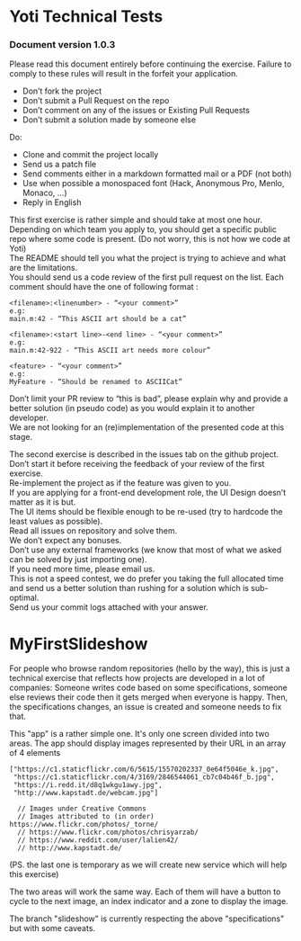 # Yoti Technical Tests
### Document version 1.0.3

Please read this document entirely before continuing the exercise. Failure to comply to these rules will result in the forfeit your application.  

- Don’t fork the project
- Don’t submit a Pull Request on the repo
- Don’t comment on any of the issues or Existing Pull Requests
- Don’t submit a solution made by someone else

Do: 

- Clone and commit the project locally
- Send us a patch file
- Send comments either in a markdown formatted mail or a PDF (not both)
- Use when possible a monospaced font (Hack, Anonymous Pro, Menlo, Monaco, …)
- Reply in English

This first exercise is rather simple and should take at most one hour.  
Depending on which team you apply to, you should get a specific public repo where some code is present. (Do not worry, this is not how we code at Yoti)  
The README should tell you what the project is trying to achieve and what are the limitations.  
You should send us a code review of the first pull request on the list. Each comment should have the one of following format :
```
<filename>:<linenumber> - “<your comment>”
e.g:
main.m:42 - “This ASCII art should be a cat”
```
```
<filename>:<start line>-<end line> - “<your comment>”
e.g:
main.m:42-922 - “This ASCII art needs more colour”
```
```
<feature> - “<your comment>”
e.g:
MyFeature - “Should be renamed to ASCIICat”
``` 

Don’t limit your PR review to “this is bad”, please explain why and provide a better solution (in pseudo code) as you would explain it to another developer.  
We are not looking for an (re)implementation of the presented code at this stage.  


The second exercise is described in the issues tab on the github project. Don’t start it before receiving the feedback of your review of the first exercise.  
Re-implement the project as if the feature was given to you.  
If you are applying for a front-end development role, the UI Design doesn’t matter as it is but.  
The UI items should be flexible enough to be re-used (try to hardcode the least values as possible).  
Read all issues on repository and solve them.  
We don’t expect any bonuses.  
Don’t use any external frameworks (we know that most of what we asked can be solved by just importing one).  
If you need more time, please email us.  
This is not a speed contest, we do prefer you taking the full allocated time and send us a better solution than rushing for a solution which is sub-optimal.  
Send us your commit logs attached with your answer.


# MyFirstSlideshow

For people who browse random repositories (hello by the way), this is just a technical exercise that reflects how projects are developed in a lot of companies: Someone writes code based on some specifications, someone else reviews their code then it gets merged when everyone is happy. Then, the specifications changes, an issue is created and someone needs to fix that.

This "app" is a rather simple one.
It's only one screen divided into two areas. The app should display images represented by their URL in an array of 4 elements
``` 
["https://c1.staticflickr.com/6/5615/15570202337_0e64f5046e_k.jpg",
 "https://c1.staticflickr.com/4/3169/2846544061_cb7c04b46f_b.jpg",
 "https://i.redd.it/d8q1wkgu1awy.jpg",
 "http://www.kapstadt.de/webcam.jpg"]
 
  // Images under Creative Commons 
  // Images attributed to (in order) https://www.flickr.com/photos/_torne/
  // https://www.flickr.com/photos/chrisyarzab/
  // https://www.reddit.com/user/lalien42/
  // http://www.kapstadt.de/
```
(PS. the last one is temporary as we will create new service which will help this exercise)

The two areas will work the same way. Each of them will have a button to cycle to the next image, an index indicator and a zone to display the image. 

The branch "slideshow" is currently respecting the above "specifications" but with some caveats.
